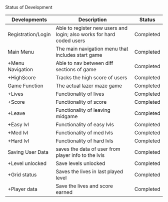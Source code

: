 Status of Development

| Developments  | Description | Status       |
|---------------|-------------|--------------|
| Registration/Login  |   Able to register new users and login; also works for hard coded users    | Completed  |
|     Main Menu     | The main navigation menu that includes start game      | Completed    |
| +Menu Navigation   | Able to nav between diff sections of game    | Completed  |
| +HighScore   | Tracks the high score of users      | Completed  |
| Game Function   | The actual lazer maze game     | Completed  |
| +Lives   | Functionality of lives      | Completed  |
| +Score   | Functionality of score      | Completed  |
| +Leave   | Functionality of leaving midgame      | Completed  |
| +Easy lvl   | Functionality of easy lvls      | Completed  |
| +Med lvl   | Functionality of med lvls      | Completed  |
| +Hard lvl   | Functionality of hard lvls      | Completed  |
| Saving User Data| saves the data of user from player info to the lvls | Completed |
| +Level unlocked | Save levels unlocked | Completed |
| +Grid status | Saves the lives in last played level | Completed |
| +Player data | Save the lives and score earned | Completed |

